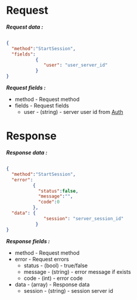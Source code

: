 # Request #

***Request data :*** 

```json

{
  "method":"StartSession",
  "fields": 
           {
              "user": "user_server_id"
           }
}

```

***Request fields :*** 

* method - Request method
* fields - Request fields
    * user - (string) - server user id from [Auth](https://bitbucket.org/autopushteam/backend/wiki/Packages/Auth)

# Response #

***Response data :*** 


```json

{
  "method":"StartSession",
  "error":
          {
            "status":false,
            "message":"",
            "code":0
          },
  "data": {
              "session": "server_session_id"
           }
}
```

***Response fields :*** 

* method - Request method
* error - Request errors
    * status - (bool) - true/false
    * message - (string) - error message if exists
    * code - (int) - error code
* data - (array) - Response data
    * session - (string) - session server id
